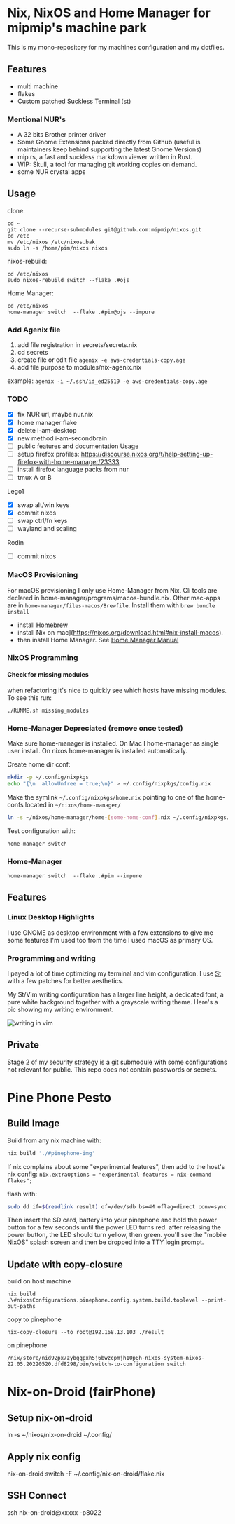 # Nix, NixOS and Home Manager for mipmip's machine park

This is my mono-repository for my machines configuration and my dotfiles.

## Features

- multi machine
- flakes
- Custom patched Suckless Terminal (st)

### Mentional NUR's

- A 32 bits Brother printer driver
- Some Gnome Extensions packed directly from Github (useful is maintainers keep behind supporting the latest Gnome Versions)
- mip.rs, a fast and suckless markdown viewer written in Rust.
- WIP: Skull, a tool for managing git working copies on demand.
- some NUR crystal apps

## Usage

clone:

```
cd ~
git clone --recurse-submodules git@github.com:mipmip/nixos.git
cd /etc
mv /etc/nixos /etc/nixos.bak
sudo ln -s /home/pim/nixos nixos
```

nixos-rebuild:

```
cd /etc/nixos
sudo nixos-rebuild switch --flake .#ojs
```

Home Manager:

```
cd /etc/nixos
home-manager switch  --flake .#pim@ojs --impure
```

### Add Agenix file

1. add file registration in secrets/secrets.nix
2. cd secrets
3. create file or edit file `agenix -e aws-credentials-copy.age`
4. add file purpose to modules/nix-agenix.nix

example: `agenix -i ~/.ssh/id_ed25519 -e aws-credentials-copy.age`

### TODO

- [x] fix NUR url, maybe nur.nix
- [x] home manager flake
- [x] delete i-am-desktop
- [x] new method i-am-secondbrain
- [ ] public features and documentation Usage
- [ ] setup firefox profiles: https://discourse.nixos.org/t/help-setting-up-firefox-with-home-manager/23333
- [ ] install firefox language packs from nur
- [ ] tmux A or B

Lego1
- [x] swap alt/win keys
- [x] commit nixos
- [ ] swap ctrl/fn keys
- [ ] wayland and scaling

Rodin
- [ ] commit nixos

### MacOS Provisioning

For macOS provisioning I only use Home-Manager from Nix. Cli tools are declared
in home-manager/programs/macos-bundle.nix. Other mac-apps are in
`home-manager/files-macos/Brewfile`. Install them with `brew bundle install`

- install [Homebrew](https://brew.sh/)
- install Nix on mac](https://nixos.org/download.html#nix-install-macos).
- then install Home Manager. See [Home Manager Manual](https://nix-community.github.io/home-manager/index.html#sec-install-standalone)

### NixOS Programming

#### Check for missing modules

when refactoring it's nice to quickly see which hosts have missing modules. To
see this run:

```
./RUNME.sh missing_modules
```

### Home-Manager Depreciated (remove once tested)

Make sure home-manager is installed. On Mac I home-manager as single user
install. On nixos home-manager is installed automatically.

Create home dir conf:

```sh
mkdir -p ~/.config/nixpkgs
echo "{\n  allowUnfree = true;\n}" > ~/.config/nixpkgs/config.nix
```

Make the symlink `~/.config/nixpkgs/home.nix` pointing to one of the home-confs
located in `~/nixos/home-manager/`


```sh
ln -s ~/nixos/home-manager/home-[some-home-conf].nix ~/.config/nixpkgs/
```

Test configuration with:

```
home-manager switch
```

### Home-Manager

```
home-manager switch  --flake .#pim --impure
```

## Features

### Linux Desktop Highlights

I use GNOME as desktop environment with a few extensions to give me some
features I'm used too from the time I used macOS as primary OS.

### Programming and writing

I payed a lot of time optimizing my terminal and vim configuration. I use
[St](https://st.suckless.org) with a few patches for better aesthetics.

My St/Vim writing configuration has a larger line height, a dedicated font, a
pure white background together with a grayscale writing theme. Here's a pic
showing my writing environment.

![writing in vim](./docs/gelukkigmetvim.png)

## Private

Stage 2 of my security strategy is a git submodule with some configurations not
relevant for public. This repo does not contain passwords or secrets.


# Pine Phone Pesto

## Build Image

Build from any nix machine with:

```sh
nix build './#pinephone-img'
```

If nix complains about some "experimental features", then add to the host's nix
config: `nix.extraOptions = "experimental-features = nix-command flakes";`

flash with:
```sh
sudo dd if=$(readlink result) of=/dev/sdb bs=4M oflag=direct conv=sync status=progress
```

Then insert the SD card, battery into your pinephone and hold the power button
for a few seconds until the power LED turns red. after releasing the power
button, the LED should turn yellow, then green. you'll see the "mobile NixOS"
splash screen and then be dropped into a TTY login prompt.


## Update with copy-closure

build on host machine

```
nix build .\#nixosConfigurations.pinephone.config.system.build.toplevel --print-out-paths
```

copy to pinephone

```
nix-copy-closure --to root@192.168.13.103 ./result
```

on pinephone 

```
/nix/store/nid92px7zybggpxh5j6bwzcpmjh10p8h-nixos-system-nixos-22.05.20220520.dfd8298/bin/switch-to-configuration switch
```

# Nix-on-Droid (fairPhone)

## Setup nix-on-droid

ln -s ~/nixos/nix-on-droid ~/.config/

## Apply nix config

nix-on-droid switch -F ~/.config/nix-on-droid/flake.nix

## SSH Connect

ssh nix-on-droid@xxxxx -p8022
